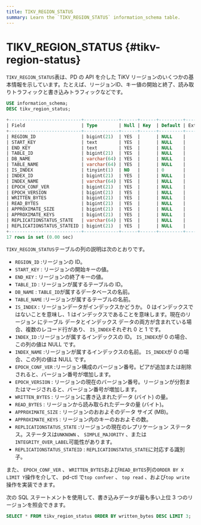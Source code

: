 ```yaml
---
title: TIKV_REGION_STATUS
summary: Learn the `TIKV_REGION_STATUS` information_schema table.
---
```


# TIKV_REGION_STATUS {#tikv-region-status}

`TIKV_REGION_STATUS`表は、PD の API を介した TiKV リージョンのいくつかの基本情報を示しています。たとえば、リージョンID、キー値の開始と終了、読み取りトラフィックと書き込みトラフィックなどです。


```sql
USE information_schema;
DESC tikv_region_status;
```

```sql
+---------------------------+-------------+------+------+---------+-------+
| Field                     | Type        | Null | Key  | Default | Extra |
+---------------------------+-------------+------+------+---------+-------+
| REGION_ID                 | bigint(21)  | YES  |      | NULL    |       |
| START_KEY                 | text        | YES  |      | NULL    |       |
| END_KEY                   | text        | YES  |      | NULL    |       |
| TABLE_ID                  | bigint(21)  | YES  |      | NULL    |       |
| DB_NAME                   | varchar(64) | YES  |      | NULL    |       |
| TABLE_NAME                | varchar(64) | YES  |      | NULL    |       |
| IS_INDEX                  | tinyint(1)  | NO   |      | 0       |       |
| INDEX_ID                  | bigint(21)  | YES  |      | NULL    |       |
| INDEX_NAME                | varchar(64) | YES  |      | NULL    |       |
| EPOCH_CONF_VER            | bigint(21)  | YES  |      | NULL    |       |
| EPOCH_VERSION             | bigint(21)  | YES  |      | NULL    |       |
| WRITTEN_BYTES             | bigint(21)  | YES  |      | NULL    |       |
| READ_BYTES                | bigint(21)  | YES  |      | NULL    |       |
| APPROXIMATE_SIZE          | bigint(21)  | YES  |      | NULL    |       |
| APPROXIMATE_KEYS          | bigint(21)  | YES  |      | NULL    |       |
| REPLICATIONSTATUS_STATE   | varchar(64) | YES  |      | NULL    |       |
| REPLICATIONSTATUS_STATEID | bigint(21)  | YES  |      | NULL    |       |
+---------------------------+-------------+------+------+---------+-------+
17 rows in set (0.00 sec)
```

`TIKV_REGION_STATUS`テーブルの列の説明は次のとおりです。

-   `REGION_ID` :リージョンの ID。
-   `START_KEY` : リージョンの開始キーの値。
-   `END_KEY` : リージョンの終了キーの値。
-   `TABLE_ID` : リージョンが属するテーブルの ID。
-   `DB_NAME` : `TABLE_ID`が属するデータベースの名前。
-   `TABLE_NAME` :リージョンが属するテーブルの名前。
-   `IS_INDEX` : リージョンデータがインデックスかどうか。 0 はインデックスではないことを意味し、1 はインデックスであることを意味します。現在のリージョン にテーブル データとインデックス データの両方が含まれている場合、複数のレコード行があり、 `IS_INDEX`それぞれ 0 と 1 です。
-   `INDEX_ID` :リージョンが属するインデックスの ID。 `IS_INDEX`が 0 の場合、この列の値は NULL です。
-   `INDEX_NAME` :リージョンが属するインデックスの名前。 `IS_INDEX`が 0 の場合、この列の値は NULL です。
-   `EPOCH_CONF_VER` :リージョン構成のバージョン番号。ピアが追加または削除されると、バージョン番号が増加します。
-   `EPOCH_VERSION` : リージョンの現在のバージョン番号。リージョンが分割またはマージされると、バージョン番号が増加します。
-   `WRITTEN_BYTES` : リージョンに書き込まれたデータ (バイト) の量。
-   `READ_BYTES` : リージョンから読み取られたデータの量 (バイト)。
-   `APPROXIMATE_SIZE` : リージョンのおおよそのデータ サイズ (MB)。
-   `APPROXIMATE_KEYS` : リージョン内のキーのおおよその数。
-   `REPLICATIONSTATUS_STATE` :リージョンの現在のレプリケーション ステータス。ステータスは`UNKNOWN` 、 `SIMPLE_MAJORITY` 、または`INTEGRITY_OVER_LABEL`可能性があります。
-   `REPLICATIONSTATUS_STATEID` : `REPLICATIONSTATUS_STATE`に対応する識別子。

また、 `EPOCH_CONF_VER` 、 `WRITTEN_BYTES`および`READ_BYTES`列の`ORDER BY X LIMIT Y`操作を介して、 pd-ctl で`top confver` 、 `top read` 、および`top write`操作を実装できます。

次の SQL ステートメントを使用して、書き込みデータが最も多い上位 3 つのリージョンを照会できます。

```sql
SELECT * FROM tikv_region_status ORDER BY written_bytes DESC LIMIT 3;
```
